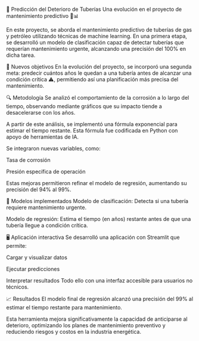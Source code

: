 🔧 Predicción del Deterioro de Tuberías
Una evolución en el proyecto de mantenimiento predictivo 🧠📊

En este proyecto, se aborda el mantenimiento predictivo de tuberías de gas y petróleo utilizando técnicas de machine learning.
En una primera etapa, se desarrolló un modelo de clasificación capaz de detectar tuberías que requerían mantenimiento urgente, alcanzando una precisión del 100% en dicha tarea.

🚀 Nuevos objetivos
En la evolución del proyecto, se incorporó una segunda meta:
predecir cuántos años le quedan a una tubería antes de alcanzar una condición crítica ⚠️, permitiendo así una planificación más precisa del mantenimiento.

🔍 Metodología
Se analizó el comportamiento de la corrosión a lo largo del tiempo, observando mediante gráficos que su impacto tiende a desacelerarse con los años.

A partir de este análisis, se implementó una fórmula exponencial para estimar el tiempo restante. Esta fórmula fue codificada en Python con apoyo de herramientas de IA.

Se integraron nuevas variables, como:

Tasa de corrosión

Presión específica de operación

Estas mejoras permitieron refinar el modelo de regresión, aumentando su precisión del 94% al 99%.

🧠 Modelos implementados
Modelo de clasificación: Detecta si una tubería requiere mantenimiento urgente.

Modelo de regresión: Estima el tiempo (en años) restante antes de que una tubería llegue a condición crítica.

🖥 Aplicación interactiva
Se desarrolló una aplicación con Streamlit que permite:

Cargar y visualizar datos

Ejecutar predicciones

Interpretar resultados
Todo ello con una interfaz accesible para usuarios no técnicos.

📈 Resultados
El modelo final de regresión alcanzó una precisión del 99% al estimar el tiempo restante para mantenimiento.

Esta herramienta mejora significativamente la capacidad de anticiparse al deterioro, optimizando los planes de mantenimiento preventivo y reduciendo riesgos y costos en la industria energética.
